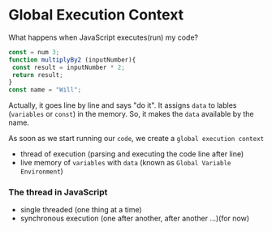 # Global Execution Context

What happens when JavaScript executes(run) my code?

```js
const = num 3;
function multiplyBy2 (inputNumber){
 const result = inputNumber * 2;
 return result;
}
const name = "Will";
```
Actually, it goes line by line and says "do it". It assigns `data` to lables (`variables` or `const`) in the memory. So, it makes the `data` available by the name. 

As soon as we start running our `code`, we create a `global execution context`
- thread of execution (parsing and executing the code line after line)
- live memory of `variables` with `data` (known as `Global Variable Environment`)

### The thread in JavaScript
- single threaded (one thing at a time)
- synchronous execution (one after another, after another ...)(for now)

